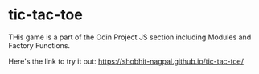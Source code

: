 # tic-tac-toe
THis game is a part of the Odin Project JS section including Modules and Factory Functions.

Here's the link to try it out: https://shobhit-nagpal.github.io/tic-tac-toe/